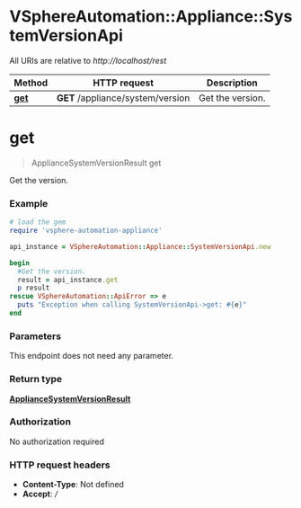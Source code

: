 # VSphereAutomation::Appliance::SystemVersionApi

All URIs are relative to *http://localhost/rest*

Method | HTTP request | Description
------------- | ------------- | -------------
[**get**](SystemVersionApi.md#get) | **GET** /appliance/system/version | Get the version.


# **get**
> ApplianceSystemVersionResult get

Get the version.

### Example
```ruby
# load the gem
require 'vsphere-automation-appliance'

api_instance = VSphereAutomation::Appliance::SystemVersionApi.new

begin
  #Get the version.
  result = api_instance.get
  p result
rescue VSphereAutomation::ApiError => e
  puts "Exception when calling SystemVersionApi->get: #{e}"
end
```

### Parameters
This endpoint does not need any parameter.

### Return type

[**ApplianceSystemVersionResult**](ApplianceSystemVersionResult.md)

### Authorization

No authorization required

### HTTP request headers

 - **Content-Type**: Not defined
 - **Accept**: */*



